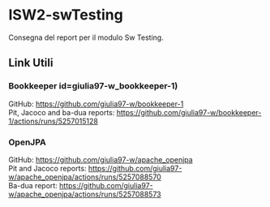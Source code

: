 # ISW2-swTesting

Consegna del report per il modulo Sw Testing. 

## Link Utili
### Bookkeeper id=giulia97-w_bookkeeper-1)
GitHub: https://github.com/giulia97-w/bookkeeper-1 <br>
Pit, Jacoco and ba-dua reports: https://github.com/giulia97-w/bookkeeper-1/actions/runs/5257015128 <br>

### OpenJPA
GitHub: https://github.com/giulia97-w/apache_openjpa <br>
Pit and Jacoco reports: https://github.com/giulia97-w/apache_openjpa/actions/runs/5257088570 <br>
Ba-dua report: https://github.com/giulia97-w/apache_openjpa/actions/runs/5257088573 <br>


